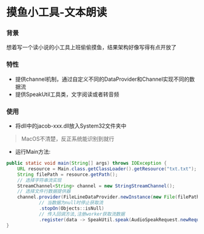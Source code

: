# 摸鱼小工具-文本朗读

### 背景

想着写一个读小说的小工具上班偷偷摸鱼，结果架构好像写得有点开放了

### 特性

- 提供channel机制，通过自定义不同的DataProvider和Channel实现不同的数据流
- 提供SpeakUtil工具类，文字阅读或者转音频

### 使用

- 将dll中的jacob-xxx.dll放入System32文件夹中

> MacOS不清楚，反正系统能识别到就行

- 运行Main方法:

```java
public static void main(String[] args) throws IOException {
    URL resource = Main.class.getClassLoader().getResource("txt.txt");
    String filePath = resource.getPath();
    // 选择字符串流实现
    StreamChannel<String> channel = new StringStreamChannel();
    // 选择文件行数据提供器
    channel.provider(FileLineDataProvider.newInstance(new File(filePath), Charset.forName("GB18030")))
            // 当数据为null时停止获取流
            .stopOn(Objects::isNull)
            // 传入回调方法,注册worker获取流数据
            .register(data -> SpeakUtil.speak(AudioSpeakRequest.newRequest(data, 2)));
}
```
